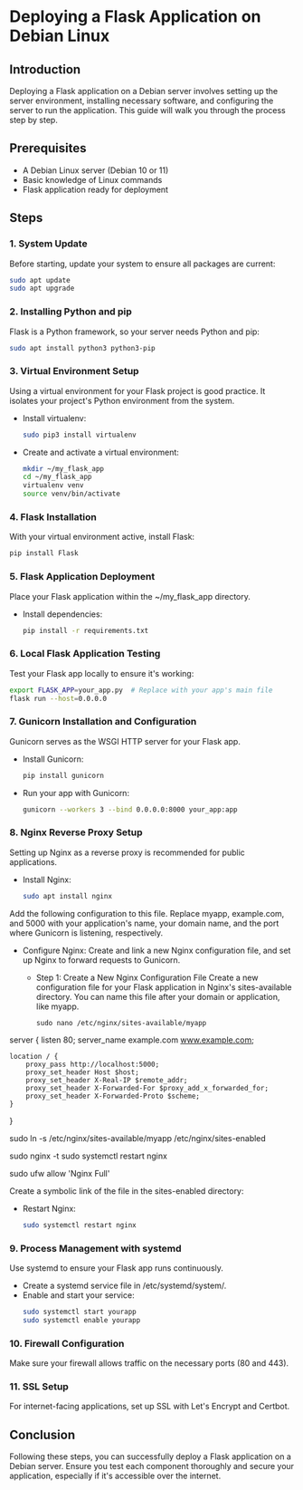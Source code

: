 
# Deploying a Flask Application on Debian Linux

## Introduction
Deploying a Flask application on a Debian server involves setting up the server environment, installing necessary software, and configuring the server to run the application. This guide will walk you through the process step by step.

## Prerequisites
- A Debian Linux server (Debian 10 or 11)
- Basic knowledge of Linux commands
- Flask application ready for deployment

## Steps

### 1. System Update
Before starting, update your system to ensure all packages are current:
```bash
sudo apt update
sudo apt upgrade
```

### 2. Installing Python and pip
Flask is a Python framework, so your server needs Python and pip:
```bash
sudo apt install python3 python3-pip
```

### 3. Virtual Environment Setup
Using a virtual environment for your Flask project is good practice. It isolates your project's Python environment from the system.
- Install virtualenv:
  ```bash
  sudo pip3 install virtualenv
  ```
- Create and activate a virtual environment:
  ```bash
  mkdir ~/my_flask_app
  cd ~/my_flask_app
  virtualenv venv
  source venv/bin/activate
  ```

### 4. Flask Installation
With your virtual environment active, install Flask:
```bash
pip install Flask
```

### 5. Flask Application Deployment
Place your Flask application within the ~/my_flask_app directory.
- Install dependencies:
  ```bash
  pip install -r requirements.txt
  ```

### 6. Local Flask Application Testing
Test your Flask app locally to ensure it's working:
```bash
export FLASK_APP=your_app.py  # Replace with your app's main file
flask run --host=0.0.0.0
```

### 7. Gunicorn Installation and Configuration
Gunicorn serves as the WSGI HTTP server for your Flask app.
- Install Gunicorn:
  ```bash
  pip install gunicorn
  ```
- Run your app with Gunicorn:
  ```bash
  gunicorn --workers 3 --bind 0.0.0.0:8000 your_app:app
  ```

### 8. Nginx Reverse Proxy Setup
Setting up Nginx as a reverse proxy is recommended for public applications.
- Install Nginx:
  ```bash
  sudo apt install nginx
  ```
Add the following configuration to this file. Replace myapp, example.com, and 5000 with your application's name, your domain name, and the port where Gunicorn is listening, respectively.

  
- Configure Nginx:
  Create and link a new Nginx configuration file, and set up Nginx to forward requests to Gunicorn.
  - Step 1: Create a New Nginx Configuration File
      Create a new configuration file for your Flask application in Nginx's sites-available directory. You can name         this file after your domain or application, like myapp.

    ```
    sudo nano /etc/nginx/sites-available/myapp
    ```


server {
    listen 80;
    server_name example.com www.example.com;

    location / {
        proxy_pass http://localhost:5000;
        proxy_set_header Host $host;
        proxy_set_header X-Real-IP $remote_addr;
        proxy_set_header X-Forwarded-For $proxy_add_x_forwarded_for;
        proxy_set_header X-Forwarded-Proto $scheme;
    }
}

sudo ln -s /etc/nginx/sites-available/myapp /etc/nginx/sites-enabled

sudo nginx -t
sudo systemctl restart nginx

sudo ufw allow 'Nginx Full'

Create a symbolic link of the file in the sites-enabled directory:

- Restart Nginx:
  ```bash
  sudo systemctl restart nginx
  ```

### 9. Process Management with systemd
Use systemd to ensure your Flask app runs continuously.
- Create a systemd service file in /etc/systemd/system/.
- Enable and start your service:
  ```bash
  sudo systemctl start yourapp
  sudo systemctl enable yourapp
  ```

### 10. Firewall Configuration
Make sure your firewall allows traffic on the necessary ports (80 and 443).

### 11. SSL Setup
For internet-facing applications, set up SSL with Let's Encrypt and Certbot.

## Conclusion
Following these steps, you can successfully deploy a Flask application on a Debian server. Ensure you test each component thoroughly and secure your application, especially if it's accessible over the internet.

